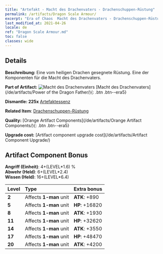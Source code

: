 ```yaml
---
title: "Artefakt - Macht des Drachenvaters - Drachenschuppen-Rüstung"
permalink: /artifacts/Dragon Scale Armour/
excerpt: "Era of Chaos  Macht des Drachenvaters - Drachenschuppen-Rüstung. Eine vom heiligen Drachen gesegnete Rüstung. Eine der Komponenten für die Macht des Drachenvaters."
last_modified_at: 2021-04-26
locale: de
ref: "Dragon Scale Armour.md"
toc: false
classes: wide
---
```




## Details

 **Beschreibung:** Eine vom heiligen Drachen gesegnete Rüstung. Eine der Komponenten für die Macht des Drachenvaters.

 **Part of Artifact:** ![Macht des Drachenvaters](/images/t/icon_artifact_40.png) [Macht des Drachenvaters](/de/artifacts/Power of the Dragon Father/){: .btn .btn--era5}

 **Dismantle: 225x** [Artefaktessenz](/ItemsDE/con_905/)

 **Related Item**: [Drachenschuppen-Rüstung](/ItemsDE/art_148/)

 **Quality:** [Orange Artifact Components](/de/artifacts/Orange Artifact Components/){: .btn .btn--era5}

 **Upgrade cost:** [Artifact component upgrade cost](/de/artifacts/Artifact Component Upgrade/)

## Artifact Component Bonus

  **Angriff (Einheit)**: 4+(LEVEL\*1.6) %<br/>**Abwehr (Held)**: 6+(LEVEL\*2.4)<br/>**Wissen (Held)**: 16+(LEVEL\*6.4)

  |  Level  | Type |    Extra bonus  | 
  |:--------|:-----|:----------------| 
  | **2** | Affects **1-man** unit | **ATK**: +890 | 
  | **5** | Affects **1-man** unit | **HP**: +16820 | 
  | **8** | Affects **1-man** unit | **ATK**: +1930 | 
  | **11** | Affects **1-man** unit | **HP**: +32620 | 
  | **14** | Affects **1-man** unit | **ATK**: +3550 | 
  | **17** | Affects **1-man** unit | **HP**: +48470 | 
  | **20** | Affects **1-man** unit | **ATK**: +4200 | 
